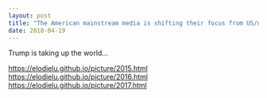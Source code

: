 ```yaml
---
layout: post
title: "The American mainstream media is shifting their focus from US/us to Trump"
date: 2018-04-19
---
```


Trump is taking up the world...

https://elodielu.github.io/picture/2015.html
https://elodielu.github.io/picture/2016.html
https://elodielu.github.io/picture/2017.html
